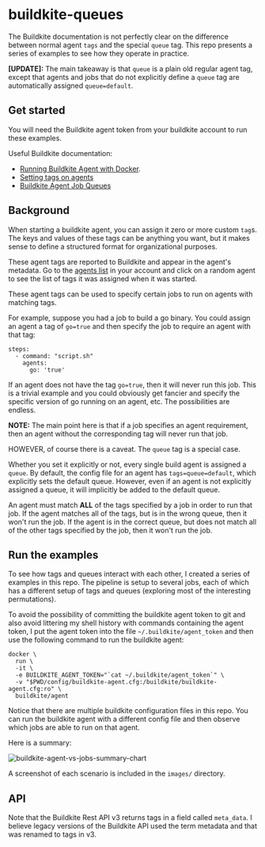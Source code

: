 # buildkite-queues
The Buildkite documentation is not perfectly clear on
the difference between normal agent `tags` and the special
`queue` tag. This repo presents a series of examples to
see how they operate in practice.

**[UPDATE]:** The main takeaway is that `queue` is a plain old
regular agent tag, except that agents and jobs that do not 
explicitly define a `queue` tag are automatically assigned
`queue=default`.

## Get started
You will need the Buildkite agent token from your buildkite
account to run these examples.

Useful Buildkite documentation:
* [Running Buildkite Agent with Docker](https://buildkite.com/docs/agent/v3/docker).
* [Setting tags on agents](https://buildkite.com/docs/agent/v3/cli-start#setting-tags)
* [Buildkite Agent Job Queues](https://buildkite.com/docs/agent/v3/queues)

## Background
When starting a buildkite agent, you can assign it zero or
more custom `tag`s. The keys and values of these tags can be
anything you want, but it makes sense to define a structured
format for organizational purposes.

These agent tags are reported to Buildkite and appear in
the agent's metadata. Go to the [agents list](https://buildkite.com/organizations/oasislabs/agents)
in your account and click on a random agent to see the list
of tags it was assigned when it was started.

These agent tags can be used to specify certain jobs to run
on agents with matching tags.

For example, suppose you had a job to build a go binary.
You could assign an agent a tag of `go=true` and
then specify the job to require an agent with that tag:

```
steps:
  - command: "script.sh"
    agents:
      go: 'true'
```

If an agent does not have the tag `go=true`, then it will
never run this job. This is a trivial example and you could
obviously get fancier and specify the specific version of
go running on an agent, etc. The possibilities are endless.

**NOTE:** The main point here is that if a job specifies an
agent requirement, then an agent without the corresponding
tag will never run that job.

HOWEVER, of course there is a caveat. The `queue` tag is a special case.

Whether you set it explicitly or not, every single build
agent is assigned a `queue`. By default, the config file
for an agent has `tags=queue=default`, which explicitly
sets the default queue. However, even if an agent is not
explicitly assigned a queue, it will implicitly be added
to the default queue.

An agent must match **ALL** of the tags specified by a job
in order to run that job. If the agent matches all of the tags,
but is in the wrong queue, then it won't run the job. If the agent
is in the correct queue, but does not match all of the other
tags specified by the job, then it won't run the job.

## Run the examples
To see how tags and queues interact with each other,
I created a series of examples in this repo. The pipeline
is setup to several jobs, each of which has a different
setup of tags and queues (exploring most of the interesting
permutations).

To avoid the possibility of committing the buildkite agent token
to git and also avoid littering my shell history with commands
containing the agent token, I put the agent token into the file 
`~/.buildkite/agent_token` and then use the following 
command to run the buildkite agent:

```
docker \
  run \
  -it \
  -e BUILDKITE_AGENT_TOKEN="`cat ~/.buildkite/agent_token`" \
  -v "$PWD/config/buildkite-agent.cfg:/buildkite/buildkite-agent.cfg:ro" \
  buildkite/agent
```

Notice that there are multiple buildkite configuration files in
this repo. You can run the buildkite agent with a different config
file and then observe which jobs are able to run on that agent.

Here is a summary:

![buildkite-agent-vs-jobs-summary-chart](https://github.com/conorgil/buildkite-example-queues/buildkite-agent-vs-jobs-summary-chart.png)

A screenshot of each scenario is included in the `images/` directory.

## API
Note that the Buildkite Rest API v3 returns tags in a field called
`meta_data`. I believe legacy versions of the Buildkite API used the
term metadata and that was renamed to tags in v3.
